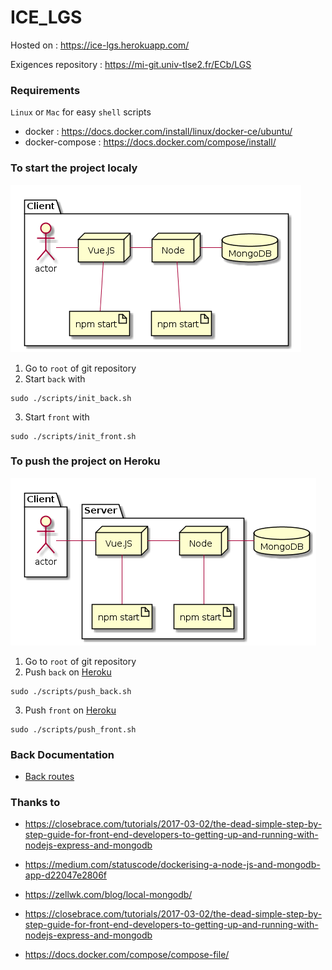# ICE_LGS

Hosted on : https://ice-lgs.herokuapp.com/

Exigences repository : https://mi-git.univ-tlse2.fr/ECb/LGS

### Requirements

`Linux` or `Mac` for easy `shell` scripts
- docker : https://docs.docker.com/install/linux/docker-ce/ubuntu/
- docker-compose : https://docs.docker.com/compose/install/

### To start the project localy
![](/doc/local.png)

1. Go to `root` of git repository
2. Start `back` with
```
sudo ./scripts/init_back.sh
```
3. Start `front` with
```
sudo ./scripts/init_front.sh
```

### To push the project on Heroku
![](/doc/hosted.png)

1. Go to `root` of git repository
2. Push `back` on [Heroku](https://dashboard.heroku.com/apps/ice-lgs-back)
```
sudo ./scripts/push_back.sh
```
3. Push `front` on [Heroku](https://dashboard.heroku.com/apps/ice-lgs)
```
sudo ./scripts/push_front.sh
```

### Back Documentation

- [Back routes](/services/back/README.md)

### Thanks to

- https://closebrace.com/tutorials/2017-03-02/the-dead-simple-step-by-step-guide-for-front-end-developers-to-getting-up-and-running-with-nodejs-express-and-mongodb
- https://medium.com/statuscode/dockerising-a-node-js-and-mongodb-app-d22047e2806f

- https://zellwk.com/blog/local-mongodb/
- https://closebrace.com/tutorials/2017-03-02/the-dead-simple-step-by-step-guide-for-front-end-developers-to-getting-up-and-running-with-nodejs-express-and-mongodb
- https://docs.docker.com/compose/compose-file/
